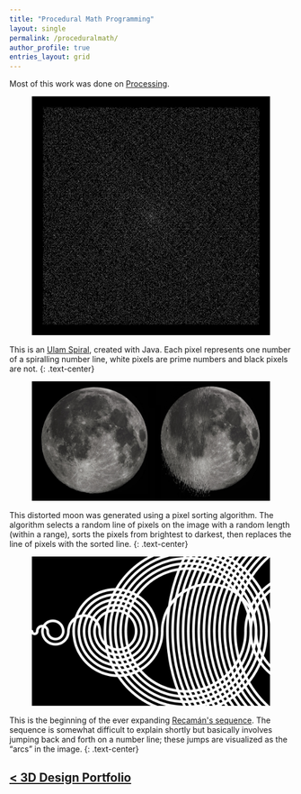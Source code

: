 ```yaml
---
title: "Procedural Math Programming"
layout: single
permalink: /proceduralmath/
author_profile: true
entries_layout: grid
---
```


Most of this work was done on [Processing](processing.org).

<figure>
   <a href="/images/950x950.jpg">
   <img src="/images/950x950.jpg"
      alt="Ulam's Spiral" />
   </a>
</figure>

This is an [Ulam Spiral](https://en.wikipedia.org/wiki/Ulam_spiral), created with Java. Each pixel represents one number of a spiralling number line, white pixels are prime numbers and black pixels are not. 
{: .text-center}

<figure>
   <a href="/images/pixelsortmoon.png">
   <img src="/images/pixelsortmoon.png"
      alt="Pixel Sorted Moon" />
   </a>
</figure>

This distorted moon was generated using a pixel sorting algorithm. The algorithm selects a random line of pixels on the image with a random length (within a range), sorts the pixels from brightest to darkest, then replaces the line of pixels with the sorted line. 
{: .text-center}

<figure>
   <a href="/images/recaman.png">
   <img src="/images/recaman.png"
      alt="Recaman's Sequence" />
   </a>
</figure>

This is the beginning of the ever expanding [Recamán's sequence](https://en.wikipedia.org/wiki/Recam%C3%A1n%27s_sequence). The sequence is somewhat difficult to explain shortly but basically involves jumping back and forth on a number line; these jumps are visualized as the “arcs” in the image.
{: .text-center}

## [< 3D Design Portfolio](/3ddesign/)
